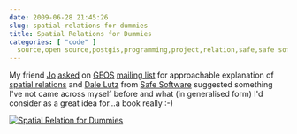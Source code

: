 ```yaml
---
date: 2009-06-28 21:45:26
slug: spatial-relations-for-dummies
title: Spatial Relations for Dummies
categories: [ "code" ]
  source,open source,postgis,programming,project,relation,safe,safe software,spatial,tutorial
---
```


My friend [Jo](http://twitter.com/doublebyte) [asked](http://lists.osgeo.org/pipermail/geos-devel/2009-June/004238.html) on [GEOS](http://trac.osgeo.org/geos/) [mailing list](http://lists.osgeo.org/mailman/listinfo/geos-devel) for approachable explanation of [spatial relations](http://en.wikipedia.org/wiki/Spatial_relation) and [Dale Lutz](http://www.dalelutz.com/) from [Safe Software](http://www.safe.com/) suggested something I've not came across myself before and what (in generalised form) I'd consider as a great idea for...a book really :-)





[![Spatial Relation for Dummies](http://www.fmepedia.com/attachments//SpatialRelator_For_Dummies/smSpatialRelatorForDummies.jpg)](http://www.fmepedia.com/index.php/SpatialRelator_For_Dummies)
